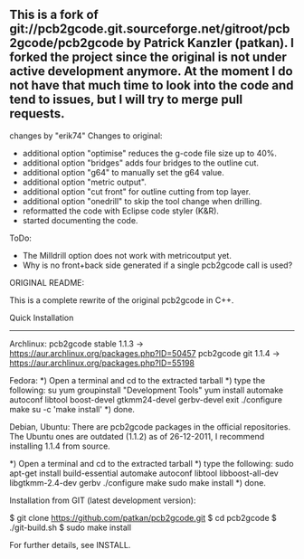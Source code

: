 This is a fork of git://pcb2gcode.git.sourceforge.net/gitroot/pcb2gcode/pcb2gcode by Patrick Kanzler (patkan).
I forked the project since the original is not under active development anymore.
At the moment I do not have that much time to look into the code and tend to issues, but I will try to merge pull requests.
------------------------------------------------------------------------------------

changes by "erik74"
Changes to original:
- additional option "optimise" reduces the g-code file size up to 40%.
- additional option "bridges" adds four bridges to the outline cut.
- additional option "g64" to manually set the g64 value.
- additional option "metric output".
- additional option "cut front" for outline cutting from top layer.
- additional option "onedrill" to skip the tool change when drilling.
- reformatted the code with Eclipse code styler (K&R).
- started documenting the code.

ToDo:
- The Milldrill option does not work with metricoutput yet.
- Why is no front+back side generated if a single pcb2gcode call is used?

ORIGINAL README:

This is a complete rewrite of the original pcb2gcode in C++.

Quick Installation
***************


Archlinux:
pcb2gcode stable 1.1.3 -> https://aur.archlinux.org/packages.php?ID=50457
pcb2gcode git 1.1.4 -> https://aur.archlinux.org/packages.php?ID=55198


Fedora:
*) Open a terminal and cd to the extracted tarball
*) type the following:
      su
      <the root password>
      yum groupinstall "Development Tools"
      yum install automake autoconf libtool boost-devel gtkmm24-devel gerbv-devel
      exit
      ./configure
      make
      su -c 'make install'
*) done.


Debian, Ubuntu:
There are pcb2gcode packages in the official repositories.
The Ubuntu ones are outdated (1.1.2) as of 26-12-2011, I recommend installing 1.1.4 from source.

*) Open a terminal and cd to the extracted tarball
*) type the following:
      sudo apt-get install build-essential automake autoconf libtool libboost-all-dev libgtkmm-2.4-dev gerbv
      <your own password>
      ./configure
      make
      sudo make install
*) done.


Installation from GIT (latest development version):

$ git clone https://github.com/patkan/pcb2gcode.git
$ cd pcb2gcode
$ ./git-build.sh
$ sudo make install

For further details, see INSTALL.
